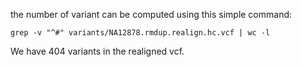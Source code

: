 the number of variant  can be computed using this simple command:

```
grep -v "^#" variants/NA12878.rmdup.realign.hc.vcf | wc -l 
```

We have 404 variants in the realigned vcf.

